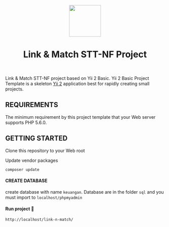 <p align="center">
    <a href="https://www.nurulfikri.ac.id" target="_blank">
        <img src="https://pmb.nurulfikri.ac.id/assets/images/profile.png" height="100px">
    </a>
    <h1 align="center">Link & Match STT-NF Project</h1>
    <br>
</p>

Link & Match STT-NF project based on Yii 2 Basic. Yii 2 Basic Project Template is a skeleton [Yii 2](http://www.yiiframework.com/) application best for rapidly creating small projects.

## REQUIREMENTS

The minimum requirement by this project template that your Web server supports PHP 5.6.0.

## GETTING STARTED

Clone this repository to your Web root

Update vendor packages

```
composer update
```

#### CREATE DATABASE

create database with name `` keuangan ``. Database are in the folder `` sql `` and you must import to `` localhost/phpmyadmin ``

#### Run project :tada:

```
http://localhost/link-n-match/
```
